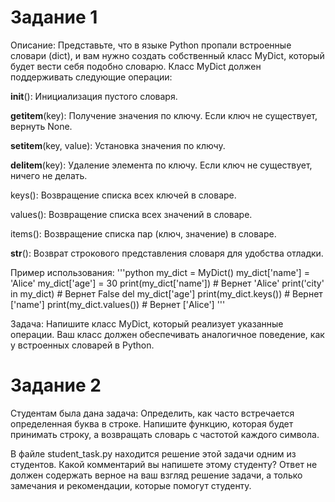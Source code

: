 # Задание 1

Описание: Представьте, что в языке Python пропали встроенные словари (dict), и вам нужно создать собственный класс MyDict, который будет вести себя подобно словарю. Класс MyDict должен поддерживать следующие операции:


__init__(): Инициализация пустого словаря.
  
__getitem__(key): Получение значения по ключу. Если ключ не существует, вернуть None.

__setitem__(key, value): Установка значения по ключу.

__delitem__(key): Удаление элемента по ключу. Если ключ не существует, ничего не делать.

keys(): Возвращение списка всех ключей в словаре.

values(): Возвращение списка всех значений в словаре.

items(): Возвращение списка пар (ключ, значение) в словаре.

__str__(): Возврат строкового представления словаря для удобства отладки.


Пример использования:
'''python
my_dict = MyDict()
my_dict['name'] = 'Alice'
my_dict['age'] = 30
print(my_dict['name'])  # Вернет 'Alice'
print('city' in my_dict)  # Вернет False
del my_dict['age']
print(my_dict.keys())  # Вернет ['name']
print(my_dict.values())  # Вернет ['Alice']
'''

Задача:
Напишите класс MyDict, который реализует указанные операции. Ваш класс должен обеспечивать аналогичное поведение, как у встроенных словарей в Python.


# Задание 2

Студентам была дана задача: Определить, как часто встречается определенная буква в строке. Напишите функцию, которая будет принимать строку, а возвращать словарь с частотой каждого символа.

В файле student_task.py находится решение этой задачи одним из студентов. Какой комментарий вы напишете этому студенту? Ответ не должен содержать верное на ваш взгляд решение задачи, а только замечания и рекомендации, которые помогут студенту. 
